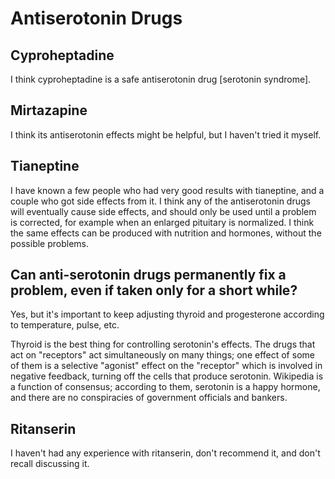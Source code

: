 # Antiserotonin Drugs

## Cyproheptadine
I think cyproheptadine is a safe antiserotonin drug [serotonin syndrome].

## Mirtazapine
I think its antiserotonin effects might be helpful, but I haven't tried it myself.

## Tianeptine
I have known a few people who had very good results with tianeptine, and a couple who got side effects from it. I think any of the antiserotonin drugs will eventually cause side effects, and should only be used until a problem is corrected, for example when an enlarged pituitary is normalized. I think the same effects can be produced with nutrition and hormones, without the possible problems. 

## Can anti-serotonin drugs permanently fix a problem, even if taken only for a short while?
Yes, but it's important to keep adjusting thyroid and progesterone according to temperature, pulse, etc.

Thyroid is the best thing for controlling serotonin's effects. The drugs that act on "receptors" act simultaneously on many things; one effect of some of them is a selective "agonist" effect on the "receptor" which is involved in negative feedback, turning off the cells that produce serotonin. Wikipedia is a function of consensus; according to them, serotonin is a happy hormone, and there are no conspiracies of government officials and bankers.

## Ritanserin
I haven't had any experience with ritanserin, don't recommend it, and don't recall discussing it.
